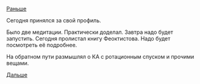[Раньше](2018.03.26.md)

Сегодня принялся за свой профиль.

Было две медитации. Практически доделал. Завтра надо будет запустить.
Сегодня пролистал книгу Феоктистова. Надо будет посмотреть её подробнее.

На обратном пути размышлял о КА с ротационным спуском и прочими вещами.

[Дальше](2018.03.28.md)